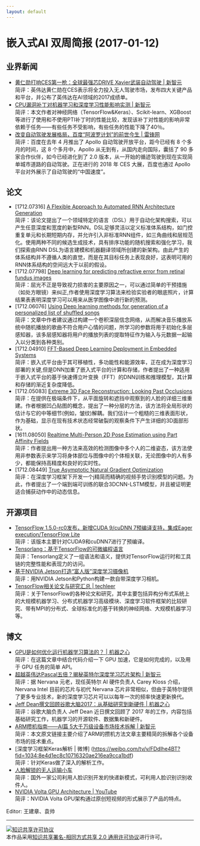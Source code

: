 ```yaml
---
layout: default
---
```


# 嵌入式AI 双周简报 (2017-01-12)

## 业界新闻

- [黄仁勋打响CES第一枪：全球最强芯DRIVE Xavier武装自动驾驶 | 新智元](https://mp.weixin.qq.com/s?timestamp=1516011357&src=3&ver=1&signature=Y*SvMcfP6LnMQTPt9ZOJkNRx8cHToVJK7l7P*TRvgbH4fyH1G-Km67BxFwKkiLXLRlt8QwJrcKThQPcOiB*BK8HVtTJNL8GijdEYEDtVKB-OgH2WrIGeyDYh0OHGy7E6ovzzI0NZFk7LPEc28AzNJCBSasJc*ex9rMVLlFKWRdM=)</br>
简评：英伟达黄仁勋在CES表示将全力投入无人驾驶市场，发布四大关键产品和平台，并公布了英伟达在AI领域的2017成绩单。
- [CPU漏洞补丁对机器学习和深度学习性能影响实测 | 新智元](https://mp.weixin.qq.com/s?timestamp=1516018763&src=3&ver=1&signature=Y*SvMcfP6LnMQTPt9ZOJkE-YNTEKuKlLIEsVtNozKgkjVTkNCG2M*ih5oRJEuh0zw8c8LT8CZbUt188BNny*uP3jSJcFs2CiOxE2GvnmjnZJomn7Dh49MmYjLwyMjA6PqmldJ2Vmy3cf5bz-BSu1RhpWjj-SjI7MOhs-VgbgSHM=) <br />
简评：本文作者对神经网络（TensorFlow&Keras）、Scikit-learn、XGBoost等进行了使用和不使用PTI补丁时的性能比较，发现该补丁对性能的影响非常依赖于任务——有些任务不受影响，有些任务的性能下降了40％。
- [改变自动驾驶发展格局，百度“阿波罗计划”的前世今生 | 雷锋网](https://mp.weixin.qq.com/s?timestamp=1516013308&src=3&ver=1&signature=Y*SvMcfP6LnMQTPt9ZOJkAP8td9dPU*X7kgtHADvvgTwSmv3kVoMkxYAkA7Hp0v0bxwAyEWgHGT8ZVDudQ6la*HL3COqj6aOir8Ytpg1nUD74De95w4qAh07M6Zid2BWaI9QI7Gn1-oA6lrGEvcJkhbb9ZRzeGXXsBrBup*SuLI=)<br />
简评：百度在去年 4 月推出了 Apollo 自动驾驶开放平台，距今已经有 8 个多月的时间，这 8 个多月中，Apollo 从无到有，从国内走向国际，囊括了 90 多家合作伙伴，如今已经进化到了 2.0 版本，从一开始的循迹驾驶到现在实现简单城市道路的自动驾驶。正在进行的 2018 年 CES 大展，百度也通过 Apollo 平台对外展示了自动驾驶的“中国速度”。

## 论文
- [1712.07316] [A Flexible Approach to Automated RNN Architecture Generation](https://arxiv.org/abs/1712.07316)</br>
简评：该论文提出了一个领域特定的语言（DSL）用于自动化架构搜索，可以产生任意深度和宽度的新型RNN。DSL足够灵活以定义标准体系结构，如门控重复单元和长期短期内存，并允许引入非标准RNN组件，如三角曲线和层规范化。使用两种不同的候选生成技术，具有排序功能的随机搜索和强化学习，我们探索由RNN DSL为语言建模和机器翻译领域所创建的新架构。由此产生的体系结构并不遵循人类的直觉，而是在其目标任务上表现良好，这表明可用的RNN体系结构的空间远大于以前的假设。
- [1712.07798] [Deep learning for predicting refractive error from retinal fundus images](https://arxiv.org/abs/1712.07798)</br>
简评：屈光不正是导致视力损害的主要原因之一，可以通过简单的干预措施（如处方眼镜）来纠正,作者使用深度学习算法来检验实验者的眼底照片，计算结果表表明深度学习可以用来从医学图像中进行新的预测。
- [1712.06076] [Using Deep learning methods for generation of a personalized list of shuffled songs](https://arxiv.org/abs/1712.06076)</br>
简评：文章中作者建议通过构建一个卷积深层信念网络，从而解决音乐播放系统中随机播放的歌曲不符合用户心情的问题，所学习的参数将用于初始化多层感知器，该多层感知器将用户的播放列表的提取特征作为输入与元数据一起输入以分类到各种类别。
- [1712.04910] [FFT-Based Deep Learning Deployment in Embedded Systems](https://arxiv.org/abs/1712.04910)</br>
简评：嵌入式平台由于其可移植性，多功能性和能源效率，正在成为深度学习部署的关键,但是DNN加重了嵌入式平台的计算和存储，作者提出了一种适用于嵌入式平台的基于快速傅立叶变换（FFT）的DNN训练和推理模型，其计算和存储的渐近复杂度降低。
- [1712.05083] [Extreme 3D Face Reconstruction: Looking Past Occlusions](https://arxiv.org/abs/1712.05083)</br>
简评：在提供在极端条件下，从平面旋转和遮挡中观察到的人脸的详细三维重建。作者根据凹凸贴图的概念，提出了一种分层的方法，该方法将全局形状的估计与它的中等细节(例如，皱纹)解耦。我们估计一个粗糙的三维表面形状，作为基础，显示在现有技术状态经常破裂的观察条件下产生详细的3D面部形状。
- [1611.08050] [Realtime Multi-Person 2D Pose Estimation using Part Affinity Fields](https://arxiv.org/abs/1611.08050)</br>
简评：作者提出用一种方法来高效的检测图像中多个人的二维姿态，该方法使用非参数表示来学习将身体部位与图像中的个体相关联，无论图像中的人有多少，都能保持高精度和良好的实时性。
- [1712.08449] [True Asymptotic Natural Gradient Optimization](https://arxiv.org/abs/1712.08449)</br>
简评：在深度学习框架下开发一个j精简而精确的视频手势识别模型的问题。为此，作者提出了一个端到端可训练的联合3DCNN-LSTM模型，并且被证明更适合捕获动作中的动态信息。


## 开源项目

- [TensorFlow 1.5.0-rc0发布，新增CUDA 9/cuDNN 7预编译支持，集成Eager execution/TensorFlow Lite](https://github.com/tensorflow/tensorflow/releases/tag/v1.5.0-rc0)</br>
简评：该版本主要针对CUDA9和cuDNN7进行了预编译。
- [Tensorlang：基于TensorFlow的可微编程语言](https://github.com/tensorlang/tensorlang)</br>
简评：Tensorlang定义了一组语法和语义，提供对TensorFlow运行时和工具链的完整性能和表现力的访问。
- [基于NVIDIA Jetson打造“富人版”深度学习摄像机](https://github.com/burningion/rich-mans-deep-learning-camera)</br>
简评：用NVIDIA Jetson和Python构建一款自带深度学习相机。
- [TensorFlow相关论文与研究汇总 | techleer](https://www.techleer.com/articles/419-a-curated-list-of-dedicated-resources-tensorflow-papers/)</br>
简评：关于TensorFlow的各种论文和研究，其中主要包括异构分布式系统上的大规模机器学习、分布式机器学习高级模块、深度学习软件框架的比较研究、带有MPI的分布式、全球标准化的基于转换的神经网络、大规模机器学习等。

## 博文

- [GPU是如何优化运行机器学习算法的？ | 机器之心](https://mp.weixin.qq.com/s?timestamp=1516018932&src=3&ver=1&signature=Y*SvMcfP6LnMQTPt9ZOJkJ79FvG5Jp36g4Zy22ZZ2deQLjKB4sjsgC4CpbSXxlw-TEqfJod4XGf6tPfq42sdrm-u53vu4-jX6MnvlTPCSntnIgJF-UBd51iDsG4sc8TaJmRUrwgRjQkzEVcP*gWCJCh*iIVP3o2tJnkVvdBhvoY=)<br />
简评：在这篇文章中结合代码介绍一下 GPU 加速，它是如何完成的，以及用于 GPU 任务的简单 API。
- [超越英伟达Pascal五倍？揭秘英特尔深度学习芯片架构 | 新智元](https://mp.weixin.qq.com/s?timestamp=1516018932&src=3&ver=1&signature=Y*SvMcfP6LnMQTPt9ZOJkJ79FvG5Jp36g4Zy22ZZ2deQLjKB4sjsgC4CpbSXxlw-TEqfJod4XGf6tPfq42sdrm-u53vu4-jX6MnvlTPCSntFWp5KPayj0BUjWyqlNej9BXowlgG5mmB7Ovp-LQ5718l0CapFG2mHDwyrMZ70mXc=)<br />
简评：据 Nervana 元老，现任英特尔 AI 硬件负责人 Carey Kloss 介绍，Nervana Intel 目前的芯片与初代 Nervana 芯片非常相似，但由于英特尔提供了更多专业技术，新的深度学习芯片可以以每年一次的频率快速更新换代。
- [Jeff Dean撰文回顾谷歌大脑2017：从基础研究到新硬件 | 机器之心](https://mp.weixin.qq.com/s?timestamp=1516018932&src=3&ver=1&signature=Y*SvMcfP6LnMQTPt9ZOJkJ79FvG5Jp36g4Zy22ZZ2deQLjKB4sjsgC4CpbSXxlw-TEqfJod4XGf6tPfq42sdrm-u53vu4-jX6MnvlTPCSntKQ-bvsEjuz8I-T9XXKRadEBY-11f4GgyxEZXqTnUWGowzlwaNtvNWQoRRkv1TW9M=)<br />
简评：谷歌大脑负责人 Jeff Dean 近日撰文回顾了 2017 年的工作，内容包括基础研究工作，机器学习的开源软件、数据集和新硬件。
- [ARM攒机指南——AI篇 5大千万级设备市场技术拆解 | 新智元](http://mp.weixin.qq.com/s/6ksL9p1Gmnrd2HahU3KniQ)</br>
简评：本文原文链接主要介绍了ARM的攒机方法文章主要精简的拆解各个设备市场的技术重点。
- [深度学习框架Keras解析 | 微博]
(https://weibo.com/tv/v/FDdlhe4BT?fid=1034:8e4d1ec8c10716320ae216ea9cca1bdf)</br>
简评：针对Keras做了深入的解析工作。
- [人脸解锁的无人运输小车](https://weibo.com/tv/v/FD3mycpN4?fid=1034:fe9c2486fcf2409470de17ca981eb3b6)</br>
简评：国外一家公司利用人脸识别开发的快递新模式，可利用人脸识别识别收件人。
- [NVIDIA Volta GPU Architecture | YouTube](https://www.youtube.com/watch?v=5TUk5BtM0Bc)</br>
简评：NVIDIA Volta GPU架构通过原创短视频的形式展示了产品的特点。


Editor: 王建章、袁帅

----

<a rel="license" href="http://creativecommons.org/licenses/by-sa/2.0/"><img alt="知识共享许可协议" style="border-width:0" src="https://i.creativecommons.org/l/by-sa/2.0/88x31.png" /></a><br />本作品采用<a rel="license" href="http://creativecommons.org/licenses/by-sa/2.0/">知识共享署名-相同方式共享 2.0 通用许可协议</a>进行许可。
